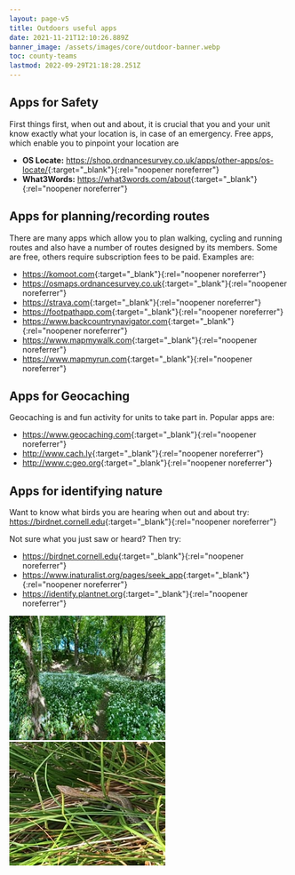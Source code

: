 ```yaml
---
layout: page-v5
title: Outdoors useful apps
date: 2021-11-21T12:10:26.889Z
banner_image: /assets/images/core/outdoor-banner.webp
toc: county-teams
lastmod: 2022-09-29T21:18:28.251Z
---
```


## Apps for Safety

First things first, when out and about, it is crucial that you and your unit know exactly what your location is, in case of an emergency.  Free apps, which enable you to pinpoint your location are

- **OS Locate:** <https://shop.ordnancesurvey.co.uk/apps/other-apps/os-locate/>{:target="_blank"}{:rel="noopener noreferrer"}
- **What3Words:** <https://what3words.com/about>{:target="_blank"}{:rel="noopener noreferrer"}

## Apps for planning/recording routes

There are many apps which allow you to plan walking, cycling and running routes and also have a number of routes designed by its members.  Some are free, others require subscription fees to be paid.  Examples are:

- <https://komoot.com>{:target="_blank"}{:rel="noopener noreferrer"}
- <https://osmaps.ordnancesurvey.co.uk>{:target="_blank"}{:rel="noopener noreferrer"}
- <https://strava.com>{:target="_blank"}{:rel="noopener noreferrer"}
- <https://footpathapp.com>{:target="_blank"}{:rel="noopener noreferrer"}
- <https://www.backcountrynavigator.com>{:target="_blank"}{:rel="noopener noreferrer"}
- <https://www.mapmywalk.com>{:target="_blank"}{:rel="noopener noreferrer"}
- <https://www.mapmyrun.com>{:target="_blank"}{:rel="noopener noreferrer"}

## Apps for Geocaching

Geocaching is and fun activity for units to take part in.  Popular apps are:

- <https://www.geocaching.com>{:target="_blank"}{:rel="noopener noreferrer"}
- <http://www.cach.ly>{:target="_blank"}{:rel="noopener noreferrer"}
- <http://www.c:geo.org>{:target="_blank"}{:rel="noopener noreferrer"}

## Apps for identifying nature

Want to know what birds you are hearing when out and about try: <https://birdnet.cornell.edu>{:target="_blank"}{:rel="noopener noreferrer"}
  
Not sure what you just saw or heard? Then try:

- <https://birdnet.cornell.edu>{:target="_blank"}{:rel="noopener noreferrer"}
- <https://www.inaturalist.org/pages/seek_app>{:target="_blank"}{:rel="noopener noreferrer"}
- <https://identify.plantnet.org>{:target="_blank"}{:rel="noopener noreferrer"}

![](/assets/images/2021/11/outdoor1.jpg) ![](/assets/images/2021/11/outdoor2-sm.jpg)
